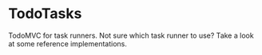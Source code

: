 # TodoTasks
TodoMVC for task runners. Not sure which task runner to use? Take a look at some reference implementations.
